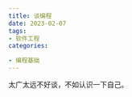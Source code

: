 ```yaml
---
title: 谈编程
date: 2023-02-07
tags: 
- 软件工程
categories:

- 编程基础
---
```


太广太远不好谈，不如认识一下自己。























